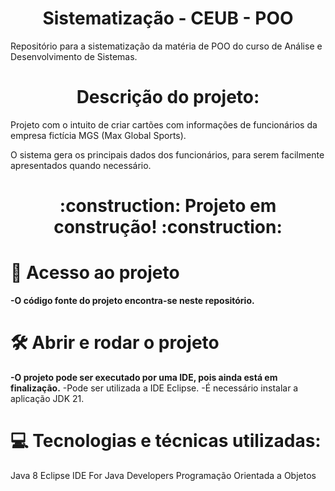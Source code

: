 # <h1 align="center"> Sistematização - CEUB - POO </h1>


Repositório para a sistematização da matéria de POO do curso de Análise e Desenvolvimento de Sistemas. 

# <h1 align="center"> Descrição do projeto: </h1>

Projeto com o intuito de criar cartões com informações de funcionários da empresa fictícia MGS (Max Global Sports). 

O sistema gera os principais dados dos funcionários, para serem facilmente apresentados quando necessário.

<h1 align="center"> :construction: Projeto em construção! :construction: </h1>

# 📁 Acesso ao projeto

**-O código fonte do projeto encontra-se neste repositório.**

# 🛠️ Abrir e rodar o projeto

**-O projeto pode ser executado por uma IDE, pois ainda está em finalização.**
-Pode ser utilizada a IDE Eclipse.
-É necessário instalar a aplicação JDK 21.

# :computer: Tecnologias e técnicas utilizadas:

Java 8
Eclipse IDE For Java Developers
Programação Orientada a Objetos
